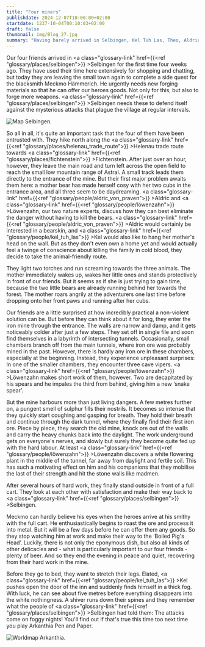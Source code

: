 ```yaml
---
title: "Four miners"
publishdate: 2024-12-07T10:00:00+02:00
startdate: 1237-10-04T00:10:03+02:00
draft: false
thumbnail: img/Blog_27.jpg
summary: "Having barely arrived in Selbingen, Kel Tuh Las, Theo, Aldric and Löwenzahn are entrusted with an urgent mission: they are to procure iron ore from an abandoned mine to arm the village against impending attacks. What at first seems like a straightforward mission soon turns out to be a dangerous test. However, the real threat is not waiting in the depths of the mine - but in Selbingen itself. Find out what awaits our heroes there here:"
---
```


Our four friends arrived in <a class="glossary-link" href={{<ref "glossary/places/selbingen">}} >Selbingen</a> for the first time four weeks ago. They have used their time here extensively for shopping and chatting, but today they are leaving the small town again to complete a side quest for the blacksmith Meckmo Hämmerich. He urgently needs new forging materials so that he can offer our heroes goods. Not only for this, but also to forge more weapons. <a class="glossary-link" href={{<ref "glossary/places/selbingen">}} >Selbingen</a> needs these to defend itself against the mysterious attacks that plague the village at regular intervals.

<div class="img-max center">
  <img class="img-fluid" title="Map Selbingen" alt="Map Selbingen." src="/img/selbingen.jpg" />
</div>

So all in all, it's quite an important task that the four of them have been entrusted with. They hike north along the <a class="glossary-link" href={{<ref "glossary/places/helenau_trade_route">}} >Helenau trade route</a> towards <a class="glossary-link" href={{<ref "glossary/places/fichtenstein">}} >Fichtenstein</a>. After just over an hour, however, they leave the main road and turn left across the open field to reach the small low mountain range of Astral. A small track leads them directly to the entrance of the mine. But their first major problem awaits them here: a mother bear has made herself cosy with her two cubs in the entrance area, and all three seem to be daydreaming. <a class="glossary-link" href={{<ref "glossary/people/aldric_von_praven">}} >Aldric</a> and <a class="glossary-link" href={{<ref "glossary/people/löwenzahn">}} >Löwenzahn</a>, our two nature experts, discuss how they can best eliminate the danger without having to kill the bears. <a class="glossary-link" href={{<ref "glossary/people/aldric_von_praven">}} >Aldric</a> would certainly be interested in a bearskin, and <a class="glossary-link" href={{<ref "glossary/people/kel_tuh_las">}} >Kel</a> would also like to hang her mother's head on the wall. But as they don't even own a home yet and would actually feel a twinge of conscience about killing the family in cold blood, they decide to take the animal-friendly route.

They light two torches and run screaming towards the three animals. The mother immediately wakes up, wakes her little ones and stands protectively in front of our friends. But it seems as if she is just trying to gain time, because the two little bears are already running behind her towards the forest. The mother roars angrily at the adventurers one last time before dropping onto her front paws and running after her cubs.

Our friends are a little surprised at how incredibly practical a non-violent solution can be. But before they can think about it for long, they enter the iron mine through the entrance. The walls are narrow and damp, and it gets noticeably colder after just a few steps. They set off in single file and soon find themselves in a labyrinth of intersecting tunnels. Occasionally, small chambers branch off from the main tunnels, where iron ore was probably mined in the past. However, there is hardly any iron ore in these chambers, especially at the beginning. Instead, they experience unpleasant surprises: In one of the smaller chambers, they encounter three cave vipers. <a class="glossary-link" href={{<ref "glossary/people/löwenzahn">}} >Löwenzahn</a> makes short work of them, however. Two are decapitated by his spears and he impales the third from behind, giving him a new ‘snake spear’.

But the mine harbours more than just living dangers. A few metres further on, a pungent smell of sulphur fills their nostrils. It becomes so intense that they quickly start coughing and gasping for breath. They hold their breath and continue through the dark tunnel, where they finally find their first iron ore. Piece by piece, they search the old mine, knock ore out of the walls and carry the heavy chunks back into the daylight. The work underground gets on everyone's nerves, and slowly but surely they become quite fed up with the hard labour. At least <a class="glossary-link" href={{<ref "glossary/people/löwenzahn">}} >Löwenzahn</a> discovers a white flowering plant in the middle of the tunnel, far away from daylight and fertile soil. This has such a motivating effect on him and his companions that they mobilise the last of their strength and hit the stone walls like madmen.

After several hours of hard work, they finally stand outside in front of a full cart. They look at each other with satisfaction and make their way back to <a class="glossary-link" href={{<ref "glossary/places/selbingen">}} >Selbingen</a>.

Meckmo can hardly believe his eyes when the heroes arrive at his smithy with the full cart. He enthusiastically begins to roast the ore and process it into metal. But it will be a few days before he can offer them any goods. So they stop watching him at work and make their way to the ‘Boiled Pig's Head’. Luckily, there is not only the eponymous dish, but also all kinds of other delicacies and - what is particularly important to our four friends - plenty of beer. And so they end the evening in peace and quiet, recovering from their hard work in the mine.

Before they go to bed, they want to stretch their legs. Elated, <a class="glossary-link" href={{<ref "glossary/people/kel_tuh_las">}} >Kel</a> pushes open the door of the inn and suddenly finds himself in a thick fog. With luck, he can see about five metres before everything disappears into the white nothingness. A shiver runs down their spines and they remember what the people of <a class="glossary-link" href={{<ref "glossary/places/selbingen">}} >Selbingen</a> had told them: The attacks come on foggy nights! You'll find out if that's true this time too next time you play Arkanthia Pen and Paper.

<div class="img-max center">
  <img class="img-fluid" title="Worldmap Arkanthia" alt="Worldmap Arkanthia." src="/img/Arkanthia_Full_Map_Selbingen_Mine.jpg" />
</div>
